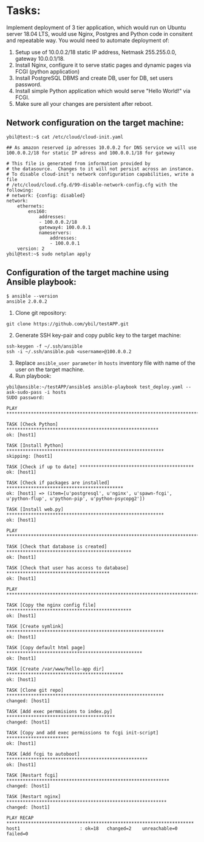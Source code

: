 # Tasks:
Implement deployment of 3 tier application, which would run on Ubuntu server 18.04 LTS, would use Nginx, Postgres and Python code in consitent and repeatable way. You would need to automate deployment of:
1. Setup use of 10.0.0.2/18 static IP address, Netmask 255.255.0.0, gateway 10.0.0.1/18.    
2. Install Nginx, configure it to serve static pages and dynamic pages via FCGI (python application)
3. Install PostgreSQL DBMS and create DB, user for DB, set users password.
4. Install simple Python application which would serve "Hello World!" via FCGI.
5. Make sure all your changes are persistent after reboot.

## Network configuration on the target machine:
```
ybil@test:~$ cat /etc/cloud/cloud-init.yaml 

## As amazon reserved ip adresses 10.0.0.2 for DNS service we will use 100.0.0.2/18 for static IP adress and 100.0.0.1/18 for gateway

# This file is generated from information provided by
# the datasource.  Changes to it will not persist across an instance.
# To disable cloud-init's network configuration capabilities, write a file
# /etc/cloud/cloud.cfg.d/99-disable-network-config.cfg with the following:
# network: {config: disabled}
network:
    ethernets:
        ens160:
            addresses:
            - 100.0.0.2/18
            gateway4: 100.0.0.1
            nameservers:
                addresses:
                - 100.0.0.1
    version: 2
ybil@test:~$ sudo netplan apply
```

## Configuration of the target machine using Ansible playbook:
```
$ ansible --version
ansible 2.0.0.2
```

1. Clone git repository:
```
git clone https://github.com/ybil/testAPP.git
```
2. Generate SSH key-pair and copy public key to the target machine:
```
ssh-keygen -f ~/.ssh/ansible
ssh -i ~/.ssh/ansible.pub <username>@100.0.0.2
```

3. Replace `ansible_user parameter` in `hosts` inventory file with name of the user on the target machine.
4. Run playbook:
```
ybil@ansible:~/testAPP/ansible$ ansible-playbook test_deploy.yaml --ask-sudo-pass -i hosts
SUDO password: 

PLAY ***************************************************************************

TASK [Check Python] ********************************************************
ok: [host1]

TASK [Install Python] **********************************************************
skipping: [host1]

TASK [Check if up to date] ******************************************
ok: [host1]

TASK [Check if packages are installed] *******************************************
ok: [host1] => (item=[u'postgresql', u'nginx', u'spawn-fcgi', u'python-flup', u'python-pip', u'python-psycopg2'])

TASK [Install web.py] **********************************************************
ok: [host1]

PLAY ***************************************************************************

TASK [Check that database is created] **********************************************
ok: [host1]

TASK [Check that user has access to database] **************************************
ok: [host1]

PLAY ***************************************************************************

TASK [Copy the nginx config file] **********************************************
ok: [host1]

TASK [Create symlink] **********************************************************
ok: [host1]

TASK [Copy default html page] **************************************************
ok: [host1]

TASK [Create /var/www/hello-app dir] *******************************************
ok: [host1]

TASK [Clone git repo] **********************************************************
changed: [host1]

TASK [Add exec permmisions to index.py] ****************************************
changed: [host1]

TASK [Copy and add exec permissions to fcgi init-script] ***********************
ok: [host1]

TASK [Add fcgi to autoboot] ****************************************************
ok: [host1]

TASK [Restart fcgi] ************************************************************
changed: [host1]

TASK [Restart nginx] ***********************************************************
changed: [host1]

PLAY RECAP *********************************************************************
host1                      : ok=18   changed=2    unreachable=0    failed=0   
```


